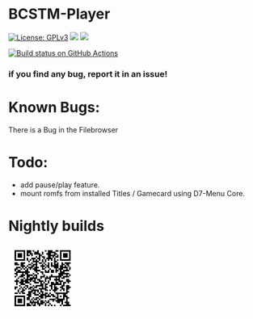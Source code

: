 # BCSTM-Player 

<a href="https://github.com/NPI-D7/BCSTM-Player/blob/main/LICENSE"> <img height="22" src="https://img.shields.io/badge/License-GPLv3-informational.svg?style=for-the-badge" alt="License: GPLv3"></a> <img height="22" src="https://img.shields.io/github/downloads/NPI-D7/BCSTM-Player/total.svg?style=for-the-badge"> <a href="https://github.com/NPI-D7/BCSTM-Player/releases"><img height="22" src="https://img.shields.io/github/tag/NPI-D7/BCSTM-Player.svg?style=for-the-badge"/></a>&nbsp;

<a href="https://github.com/NPI-D7/BCSTM-Player/actions?query=workflow%3A%22Build+BCSTM-Player%22">
   <img src="https://img.shields.io/github/workflow/status/NPI-D7/BCSTM-Player/Build%20BCSTM-Player.svg?logo=github&style=for-the-badge" height="22" alt="Build status on GitHub Actions"></a>&nbsp;
 



 


 ### if you find any bug, report it in an issue!
# Known Bugs:
There is a Bug in the Filebrowser

# Todo:
- add pause/play feature.
- mount romfs from installed Titles / Gamecard using D7-Menu Core.

# Nightly builds




<img src="https://raw.githubusercontent.com/NPI-D7/nightlys/master/builds/BCSTM-Player/BCSTM-Player.png">
